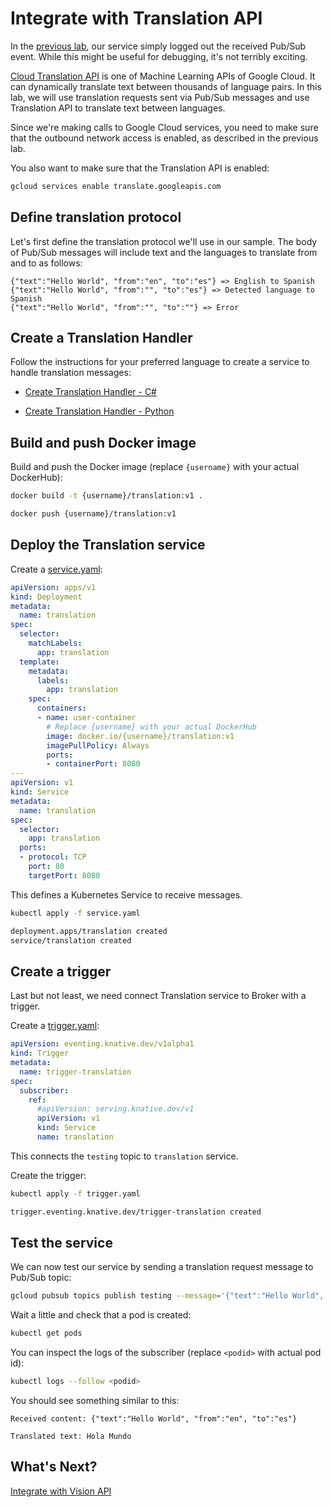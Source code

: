 # Integrate with Translation API

In the [previous lab](helloworldeventing.md), our service simply logged out the received Pub/Sub event. While this might be useful for debugging, it's not terribly exciting.

[Cloud Translation API](https://cloud.google.com/translate/docs/) is one of Machine Learning APIs of Google Cloud. It can dynamically translate text between thousands of language pairs. In this lab, we will use translation requests sent via Pub/Sub messages and use Translation API to translate text between languages.

Since we're making calls to Google Cloud services, you need to make sure that the outbound network access is enabled, as described in the previous lab.

You also want to make sure that the Translation API is enabled:

```bash
gcloud services enable translate.googleapis.com
```

## Define translation protocol

Let's first define the translation protocol we'll use in our sample. The body of Pub/Sub messages will include text and the languages to translate from and to as follows:

```text
{"text":"Hello World", "from":"en", "to":"es"} => English to Spanish
{"text":"Hello World", "from":"", "to":"es"} => Detected language to Spanish
{"text":"Hello World", "from":"", "to":""} => Error
```

## Create a Translation Handler

Follow the instructions for your preferred language to create a service to handle translation messages:

* [Create Translation Handler - C#](translationeventing-csharp.md)

* [Create Translation Handler - Python](translationeventing-python.md)

## Build and push Docker image

Build and push the Docker image (replace `{username}` with your actual DockerHub):

```bash
docker build -t {username}/translation:v1 .

docker push {username}/translation:v1
```

## Deploy the Translation service

Create a [service.yaml](../eventing/translation/service.yaml):

```yaml
apiVersion: apps/v1
kind: Deployment
metadata:
  name: translation
spec:
  selector:
    matchLabels:
      app: translation
  template:
    metadata:
      labels:
        app: translation
    spec:
      containers:
      - name: user-container
        # Replace {username} with your actual DockerHub
        image: docker.io/{username}/translation:v1
        imagePullPolicy: Always
        ports:
        - containerPort: 8080
---
apiVersion: v1
kind: Service
metadata:
  name: translation
spec:
  selector:
    app: translation
  ports:
  - protocol: TCP
    port: 80
    targetPort: 8080
```

This defines a Kubernetes Service to receive messages. 

```bash
kubectl apply -f service.yaml

deployment.apps/translation created
service/translation created
```

## Create a trigger

Last but not least, we need connect Translation service to Broker with a trigger. 

Create a [trigger.yaml](../eventing/translation/trigger.yaml):

```yaml
apiVersion: eventing.knative.dev/v1alpha1
kind: Trigger
metadata:
  name: trigger-translation
spec:
  subscriber:
    ref:
      #apiVersion: serving.knative.dev/v1
      apiVersion: v1
      kind: Service
      name: translation
```
This connects the `testing` topic to `translation` service. 

Create the trigger:

```bash
kubectl apply -f trigger.yaml

trigger.eventing.knative.dev/trigger-translation created
```

## Test the service

We can now test our service by sending a translation request message to Pub/Sub topic:

```bash
gcloud pubsub topics publish testing --message='{"text":"Hello World", "from":"en", "to":"es"}'
```

Wait a little and check that a pod is created:

```bash
kubectl get pods
```

You can inspect the logs of the subscriber (replace `<podid>` with actual pod id):

```bash
kubectl logs --follow <podid>
```

You should see something similar to this:

```text
Received content: {"text":"Hello World", "from":"en", "to":"es"}

Translated text: Hola Mundo
```

## What's Next?

[Integrate with Vision API](visioneventing.md)

